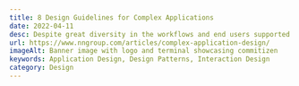 ```yaml
---
title: 8 Design Guidelines for Complex Applications
date: 2022-04-11
desc: Despite great diversity in the workflows and end users supported by complex applications, these 8 design guidelines are generally applicable.
url: https://www.nngroup.com/articles/complex-application-design/
imageAlt: Banner image with logo and terminal showcasing commitizen
keywords: Application Design, Design Patterns, Interaction Design
category: Design
---
```

